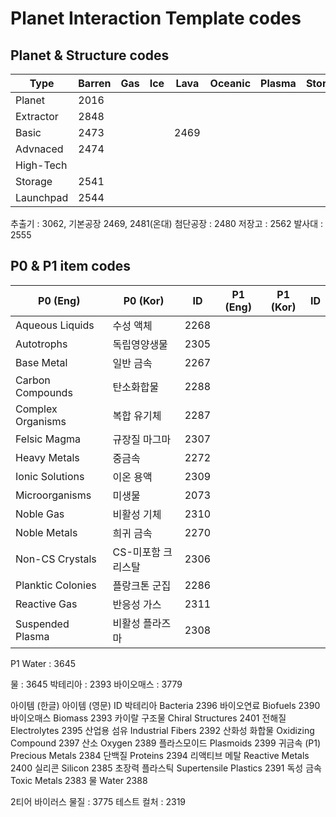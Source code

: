 # Planet Interaction Template codes


## Planet & Structure codes
| Type      | Barren | Gas  | Ice  | Lava | Oceanic | Plasma | Storm | Temperate |
|-----------|--------|------|------|------|---------|--------|-------|-----------|
| Planet    | 2016   |      |      |      |         |        |       | 11        |
| Extractor | 2848   |      |      |      |         |        |       | 3068      |
| Basic     | 2473   |      |      | 2469 |         |        |       | 2481      |
| Advnaced  | 2474   |      |      |      |         |        |       | 2480      |
| High-Tech |        |      |      |      |         |        |       |           |
| Storage   | 2541   |      |      |      |         |        |       | 3068      |
| Launchpad | 2544   |      |      |      |         |        |       | 2555      |


추출기 : 3062, 
기본공장 2469, 2481(온대)
첨단공장 : 2480
저장고 : 2562
발사대 : 2555

## P0 & P1 item codes
| P0 (Eng) | P0 (Kor) | ID |  P1 (Eng) | P1 (Kor) | ID | 
|-|-|-|-|-|-|
| Aqueous Liquids | 수성 액체 | 2268 | |
| Autotrophs | 독립영양생물 | 2305 | |
| Base Metal | 일반 금속 | 2267 | |
| Carbon Compounds | 탄소화합물	| 2288 |
| Complex Organisms | 복합 유기체 | 2287 |
| Felsic Magma | 규장질 마그마 | 2307 |
| Heavy Metals | 중금속	| 2272 |
| Ionic Solutions | 이온 용액 | 2309 |
| Microorganisms | 미생물 | 2073 |
| Noble Gas	| 비활성 기체 | 2310 |
| Noble Metals | 희귀 금속 | 2270 |
| Non-CS Crystals | CS-미포함 크리스탈 | 2306 |
|	Planktic Colonies | 플랑크톤 군집 | 2286 |
| Reactive Gas | 반응성 가스 | 2311 |
| Suspended Plasma | 비활성 플라즈마 | 2308 |


P1
Water : 3645

물 : 3645
박테리아 : 2393
바이오매스 : 3779

아이템 (한글)	아이템 (영문)	ID
박테리아	Bacteria	2396
바이오연료	Biofuels	2390
바이오매스	Biomass	2393
카이랄 구조물	Chiral Structures	2401
전해질	Electrolytes	2395
산업용 섬유	Industrial Fibers	2392
산화성 화합물	Oxidizing Compound	2397
산소	Oxygen	2389
플라스모이드	Plasmoids	2399
귀금속 (P1)	Precious Metals	2384
단백질	Proteins	2394
리액티브 메탈	Reactive Metals	2400
실리콘	Silicon	2385
초장력 플라스틱	Supertensile Plastics	2391
독성 금속	Toxic Metals	2383
물	Water	2388




2티어
바이러스 물질 : 3775
테스트 컬처 : 2319
